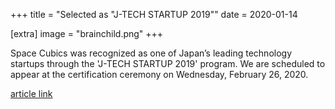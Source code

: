 +++
title = "Selected as \"J-TECH STARTUP 2019\""
date = 2020-01-14

[extra]
image = "brainchild.png"
+++

Space Cubics was recognized as one of Japan’s leading technology startups through the 'J-TECH STARTUP 2019' program. We are scheduled to appear at the certification ceremony on Wednesday, February 26, 2020.

[article link](https://www.tepweb.jp/event/j-techstartup2019/)
